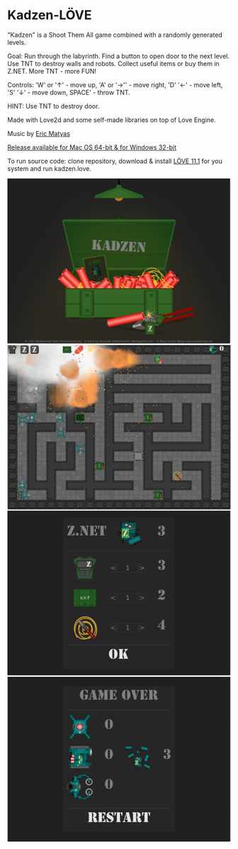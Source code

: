 # Kadzen-LÖVE

"Kadzen" is a Shoot Them All game combined with a randomly generated levels.

Goal: Run through the labyrinth. Find a button to open door to the next level. Use TNT to destroy walls and robots. Collect useful items or buy them in Z.NET. More TNT - more FUN!

Controls: 'W' or '↑' - move up, 'A' or '→'' - move right, 'D' '←' - move left, 'S' '↓' - move down, SPACE' - throw TNT.

HINT: Use TNT to destroy door.

Made with Love2d and some self-made libraries on top of Love Engine.

Music by [Eric Matyas](www.soundimage.org)

[Release available for Mac OS 64-bit & for Windows 32-bit](https://github.com/schwarzbox/Kadzen-Love2d/releases)

To run source code: clone repository, download & install [LÖVE 11.1](https://love2d.org) for you system and run kadzen.love.

![Screenshot](screenshot/screenshot1.png)
![Screenshot](screenshot/screenshot2.png)
![Screenshot](screenshot/screenshot3.png)
![Screenshot](screenshot/screenshot4.png)
